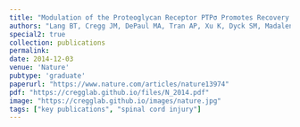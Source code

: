 ```yaml
---
title: "Modulation of the Proteoglycan Receptor PTPσ Promotes Recovery after Spinal Cord Injury"
authors: "Lang BT, Cregg JM, DePaul MA, Tran AP, Xu K, Dyck SM, Madalena KM, Brown BP, Weng YL, Li S, Karimi-Abdolrezaee S, Busch SA, Shen Y, Silver J"
special2: true
collection: publications
permalink:
date: 2014-12-03
venue: 'Nature'
pubtype: 'graduate'
paperurl: "https://www.nature.com/articles/nature13974"
pdf: "https://cregglab.github.io/files/N_2014.pdf"
image: "https://cregglab.github.io/images/nature.jpg"
tags: ["key publications", "spinal cord injury"]
---
```

